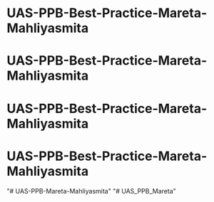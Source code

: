 # UAS-PPB-Best-Practice-Mareta-Mahliyasmita
# UAS-PPB-Best-Practice-Mareta-Mahliyasmita
# UAS-PPB-Best-Practice-Mareta-Mahliyasmita
# UAS-PPB-Best-Practice-Mareta-Mahliyasmita
"# UAS-PPB-Mareta-Mahliyasmita" 
"# UAS_PPB_Mareta" 
